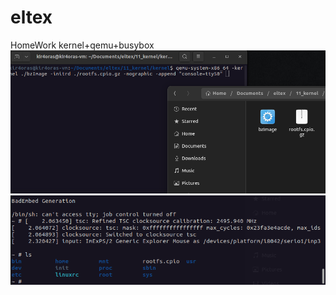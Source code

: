 # eltex
HomeWork kernel+qemu+busybox
![image1](https://github.com/kkatenev/eltex/blob/main/11_kernel/kernel_2.png)
![image1](https://github.com/kkatenev/eltex/blob/main/11_kernel/kernel_1.png)
